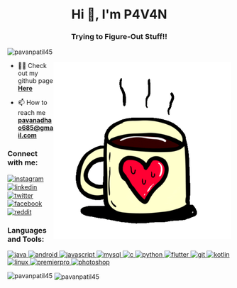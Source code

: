 <!--[![MasterHead](https://media-exp1.licdn.com/dms/image/C4E16AQF-YdClTtUhMg/profile-displaybackgroundimage-shrink_350_1400/0?e=1609372800&v=beta&t=6E5tCS27PQAir7y2vnMPjAmQe85xrTOIVUQT1A72gC0)](https://pavanpatil45.github.io/P4V4N-Page)-->
<h1 align="center">Hi 👋, I'm P4V4N</h1>
<h3 align="center">Trying to Figure-Out Stuff!!</h3>

<p align="left"> <img src="https://komarev.com/ghpvc/?username=pavanpatil45&label=Profile%20views&color=129e00&style=plastic" alt="pavanpatil45" /> </p>
<img align="right" alt="Coding" width="400" src="./g6.gif">
<!--https://cdn.dribbble.com/users/2646423/screenshots/5507196/computer.gif">-->

- 👨‍💻 Check out my github page [**Here**](https://pavanpatil45.github.io/P4V4N-Page)

- 📫 How to reach me **pavanadhao685@gmail.com**

<h3 align="left">Connect with me:</h3>
<p align="left">
  
<a href="https://instagram.com/p4v4n" target="blank"><img align="center" src="https://cdn3.iconfinder.com/data/icons/2018-social-media-logotypes/1000/2018_social_media_popular_app_logo_instagram-512.png" alt="instagram" height="30" width="30" /></a>&nbsp;
<a href="https://linkedin.com/in/pavan-patil-445a33150" target="blank"><img align="center" src="https://cdn3.iconfinder.com/data/icons/2018-social-media-logotypes/1000/2018_social_media_popular_app_logo_linkedin-512.png" alt="linkedin" height="30" width="30" /></a>&nbsp;
<a href="https://twitter.com/pavanpatil45" target="blank"><img align="center" src="https://cdn3.iconfinder.com/data/icons/2018-social-media-logotypes/1000/2018_social_media_popular_app_logo_twitter-512.png" alt="twitter" height="30" width="30" /></a>&nbsp;
<a href="https://facebook.com/pavanpatil450" target="blank"><img align="center" src="https://cdn2.iconfinder.com/data/icons/social-media-2285/512/1_Facebook_colored_svg_copy-512.png" alt="facebook" height="30" width="30" /></a>&nbsp;
<a href="https://www.reddit.com/user/p4v4n_45" target="blank"><img align="center" src="https://cdn3.iconfinder.com/data/icons/2018-social-media-logotypes/1000/2018_social_media_popular_app_logo_reddit-512.png" alt="reddit" height="30" width="30" /></a>&nbsp;
</p>

<h3 align="left">Languages and Tools:</h3>
<p align="left"> 
<a href="https://www.oracle.com/in/java/" target="_blank"> <img src="https://devicon.dev/devicon.git/icons/java/java-original.svg" alt="java" width="30" height="30"/> </a>
<a href="https://www.android.com/intl/en_in/" target="_blank"> <img src="https://devicon.dev/devicon.git/icons/android/android-plain.svg" alt="android" width="30" height="30"/> </a>
<a href="https://www.javascript.com/" target="_blank"> <img src="https://devicon.dev/devicon.git/icons/javascript/javascript-original.svg" alt="javascript" width="30" height="30"/> </a> 
<a href="https://www.mysql.com/" target="_blank"> <img src="https://devicon.dev/devicon.git/icons/mysql/mysql-plain.svg" alt="mysql" width="30" height="30"/> </a> 
<a href="https://www.cprogramming.com/" target="_blank"> <img src="https://devicons.github.io/devicon/devicon.git/icons/c/c-original.svg" alt="c" width="30" height="30"/> </a>
<a href="https://www.python.org/" target="_blank"> <img src="https://devicon.dev/devicon.git/icons/python/python-original.svg" alt="python" width="30" height="30"/> </a> 
<a href="https://flutter.dev" target="_blank"> <img src="https://www.vectorlogo.zone/logos/flutterio/flutterio-icon.svg" alt="flutter" width="30" height="30"/> </a> 
<a href="https://git-scm.com/" target="_blank"> <img src="https://www.vectorlogo.zone/logos/git-scm/git-scm-icon.svg" alt="git" width="30" height="30"/> </a> 
<a href="https://kotlinlang.org/" target="_blank"> <img src="https://devicon.dev/devicon.git/icons/kotlin/kotlin-original.svg" alt="kotlin" width="30" height="30"/> </a> 
<a href="https://www.linux.org/" target="_blank"> <img src="https://devicon.dev/devicon.git/icons/linux/linux-original.svg" alt="linux" width="30" height="30"/> </a>
<a href="https://www.adobe.com/in/products/premiere.html" target="_blank"> <img src="https://devicon.dev/devicon.git/icons/premierepro/premierepro-original.svg" alt="premierpro" width="30" height="30"/> </a>
<a href="https://www.photoshop.com/en" target="_blank"> <img src="https://devicons.github.io/devicon/devicon.git/icons/photoshop/photoshop-plain.svg" alt="photoshop" width="30" height="30"/> </a>

<p><img align="left" src="https://github-readme-stats.vercel.app/api/top-langs?username=pavanpatil45&show_icons=true&locale=en&layout=compact" alt="pavanpatil45" /></p>

<p>&nbsp;<img align="center" src="https://github-readme-stats.vercel.app/api?username=pavanpatil45&show_icons=true&locale=en" alt="pavanpatil45" /></p>




